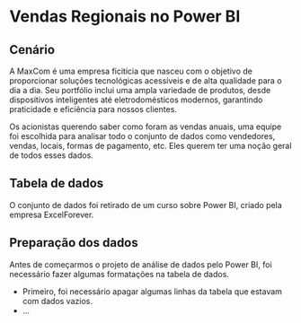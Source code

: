 # Vendas Regionais no Power BI
## Cenário
A MaxCom  é uma empresa ficitícia que nasceu com o objetivo de proporcionar soluções tecnológicas acessíveis e de alta qualidade para o dia a dia. Seu portfólio inclui uma ampla variedade de produtos, desde dispositivos inteligentes até eletrodomésticos modernos, garantindo praticidade e eficiência para nossos clientes. 

Os acionistas querendo saber como foram as vendas anuais, uma equipe foi escolhida para analisar todo o conjunto de dados como vendedores, vendas, locais, formas de pagamento, etc. Eles querem ter uma noção geral de todos esses dados.

## Tabela de dados
O conjunto de dados foi retirado de um curso sobre Power BI, criado pela empresa ExcelForever.

## Preparação dos dados
Antes de começarmos o projeto de análise de dados pelo Power BI, foi necessário fazer algumas formatações na tabela de dados.
- Primeiro, foi necessário apagar algumas linhas da tabela que estavam com dados vazios.
- ...
